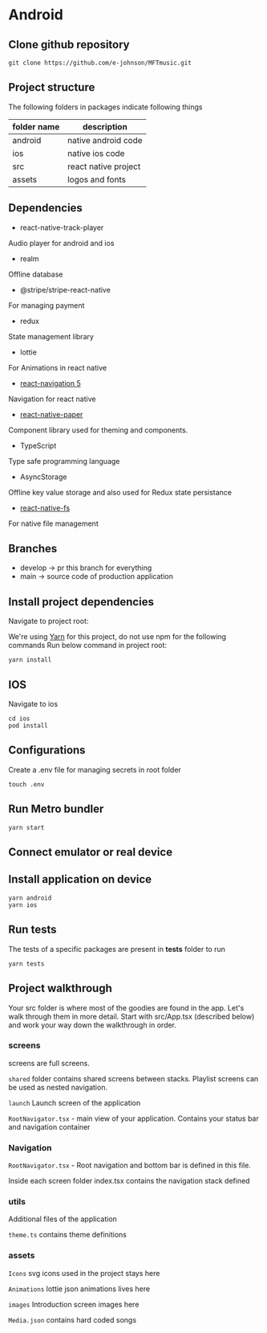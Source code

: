 # Android

## Clone github repository

```shell
git clone https://github.com/e-johnson/MFTmusic.git
```

## Project structure

The following folders in packages indicate following things

| folder name | description          |
| ----------- | -------------------- |
| android     | native android code  |
| ios         | native ios code      |
| src         | react native project |
| assets      | logos and fonts      |

## Dependencies

- react-native-track-player

Audio player for android and ios

- realm

Offline database

- @stripe/stripe-react-native

For managing payment

- redux

State management library

- lottie

For Animations in react native

- [react-navigation 5](https://reactnavigation.org)

Navigation for react native

- [react-native-paper](https://callstack.github.io/react-native-paper/index.html)

Component library used for theming and components.

- TypeScript

Type safe programming language

- AsyncStorage

Offline key value storage and also used for Redux state persistance

- [react-native-fs](https://www.npmjs.com/package/react-native-fs)

For native file management

## Branches

- develop -> pr this branch for everything
- main -> source code of production application

## Install project dependencies

Navigate to project root:

We're using [Yarn](https://yarnpkg.com) for this project, do not use npm for the following commands
Run below command in project root:

```shell
yarn install
```

## IOS

Navigate to ios

```shell
cd ios
pod install
```

## Configurations

Create a .env file for managing secrets in root folder

```shell
touch .env
```

## Run Metro bundler

```shell
yarn start
```

## Connect emulator or real device

## Install application on device

```shell
yarn android
yarn ios
```

## Run tests

The tests of a specific packages are present in **tests** folder to run

```shell
yarn tests
```

## Project walkthrough

Your src folder is where most of the goodies are found in the app. Let's walk through them in more detail. Start with src/App.tsx (described below) and work your way down the walkthrough in order.

### screens

screens are full screens.

`shared` folder contains shared screens between stacks. Playlist screens can be used as nested navigation.

`launch` Launch screen of the application

`RootNavigator.tsx` - main view of your application. Contains your status bar and navigation container

### Navigation

`RootNavigator.tsx` - Root navigation and bottom bar is defined in this file.

Inside each screen folder index.tsx contains the navigation stack defined

### utils

Additional files of the application

`theme.ts` contains theme definitions

### assets

`Icons` svg icons used in the project stays here

`Animations` lottie json animations lives here

`images` Introduction screen images here

`Media.json` contains hard coded songs
